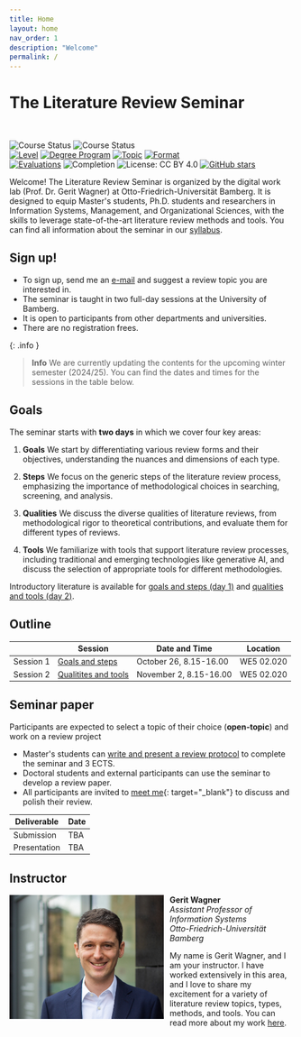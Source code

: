 ```yaml
---
title: Home
layout: home
nav_order: 1
description: "Welcome"
permalink: /
---
```


# The Literature Review Seminar

<br>

![Course Status](https://img.shields.io/badge/Current%20course-Winter%20semester%202024/25-yellow)
![Course Status](https://img.shields.io/badge/Upcoming%20course-Summer%20semester%202025-green)<br>
[![Level](https://img.shields.io/badge/Level-Master%20|%20PhD-blue)](https://digital-work-lab.github.io/literature-review-seminar/docs/syllabus.html)
[![Degree Program](https://img.shields.io/badge/Degree%20Program-WI%20|%20ISM%20|%20etc.-blue)](https://digital-work-lab.github.io/literature-review-seminar/docs/syllabus.html)
[![Topic](https://img.shields.io/badge/Topics-Open%20topic%20&%20Literature%20review%20methods-blue)](https://digital-work-lab.github.io/literature-review-seminar/docs/syllabus.html)
[![Format](https://img.shields.io/badge/Format-In%20person%20sessions%20&%20individual%20work-blue)](https://digital-work-lab.github.io/digital-work-lecture/docs/syllabus.html)<br>
[![Evaluations](https://img.shields.io/badge/Rating-★★★★★%20(5%20/%205)-yellow)](https://digital-work-lab.github.io/literature-review-seminar/docs/evaluations.html)
![Completion](https://img.shields.io/badge/Enrollment-9%20students-green)
![License: CC BY 4.0](https://img.shields.io/badge/License-CC%20BY%204.0-green.svg)
[![GitHub stars](https://img.shields.io/github/stars/digital-work-lab/literature-review-seminar.svg?style=social&label=Star)](https://github.com/digital-work-lab/literature-review-seminar/stargazers)

Welcome!
The Literature Review Seminar is organized by the digital work lab (Prof. Dr. Gerit Wagner) at Otto-Friedrich-Universität Bamberg.
It is designed to equip Master's students, Ph.D. students and researchers in Information Systems, Management, and Organizational Sciences, with the skills to leverage state-of-the-art literature review methods and tools.
You can find all information about the seminar in our [syllabus](docs/syllabus.html).

## Sign up!

- To sign up, send me an [e-mail](mailto:gerit.wagner@uni-bamberg.de) and suggest a review topic you are interested in.
- The seminar is taught in two full-day sessions at the University of Bamberg.
- It is open to participants from other departments and universities.
- There are no registration frees.

{: .info }
> **Info**
> We are currently updating the contents for the upcoming winter semester (2024/25). You can find the dates and times for the sessions in the table below.

## Goals

The seminar starts with **two days** in which we cover four key areas:

1. **Goals** We start by differentiating various review forms and their objectives, understanding the nuances and dimensions of each type.

2. **Steps** We focus on the generic steps of the literature review process, emphasizing the importance of methodological choices in searching, screening, and analysis.

3. **Qualities** We discuss the diverse qualities of literature reviews, from methodological rigor to theoretical contributions, and evaluate them for different types of reviews.

4. **Tools** We familiarize with tools that support literature review processes, including traditional and emerging technologies like generative AI, and discuss the selection of appropriate tools for different methodologies.

Introductory literature is available for [goals and steps (day 1)](docs/day_1.html) and [qualities and tools (day 2)](docs/day_2.html).

## Outline

|              | Session                                     | Date and Time              | Location      |
| ------------ | ------------------------------------------- | ---------------------------| ------------- |
| Session 1    | [Goals and steps](docs/day_1.html)          | October 26, 8.15-16.00     | WE5 02.020    |
| Session 2    | [Qualitites and tools](docs/day_2.html)     | November 2, 8.15-16.00     | WE5 02.020    |

<!-- 
| Semester | Date and location | Status |
--- |--- |--- |--- |
Winter 2024/25 | October 26 and November 2, 8.00-16.00, WE5/02.020 | In preparation |
Summer 2024 | May 10 and 17 | Completed |
Winter 2023/24 | October 27 and November 3 | Completed |
-->

## Seminar paper

Participants are expected to select a topic of their choice (**open-topic**) and work on a review project

- Master's students can [write and present a review protocol](docs/protocol.html) to complete the seminar and 3 ECTS.
- Doctoral students and external participants can use the seminar to develop a review paper.
- All participants are invited to [meet me](https://calendly.com/gerit-wagner/30min){: target="_blank"} to discuss and polish their review.

| Deliverable      | Date     |
| ---------------- | -------- |
| Submission       | TBA      |
| Presentation     | TBA      |

## Instructor

<img src="assets/gerit_wagner.jpg" alt="Gerit Wagner (Foto: Tim Kipphan)" style="height: 220px; float: left; padding-right: 10px;">

**Gerit Wagner**  
*Assistant Professor of Information Systems*  
*Otto-Friedrich-Universität Bamberg*

My name is Gerit Wagner, and I am your instructor. I have worked extensively in this area, and I love to share my excitement for a variety of literature review topics, types, methods, and tools.
You can read more about my work [here](docs/syllabus.html#instructor).

<br style="clear:both">
